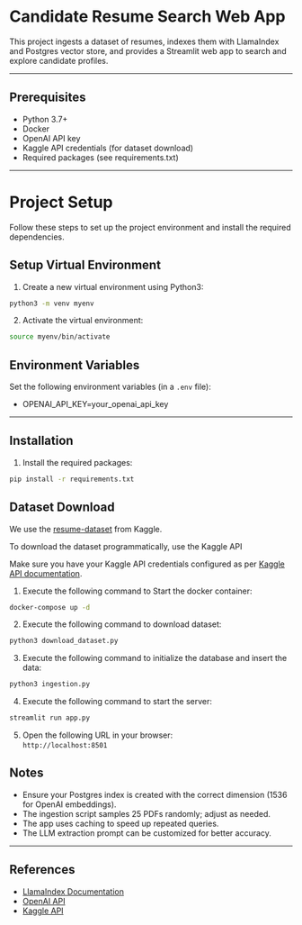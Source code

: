 # Candidate Resume Search Web App

This project ingests a dataset of resumes, indexes them with LlamaIndex and Postgres vector store, and provides a Streamlit web app to search and explore candidate profiles.

---

## Prerequisites

- Python 3.7+
- Docker
- OpenAI API key
- Kaggle API credentials (for dataset download)
- Required packages (see requirements.txt)

---

# Project Setup

Follow these steps to set up the project environment and install the required dependencies.

## Setup Virtual Environment

1. Create a new virtual environment using Python3:

```bash
python3 -m venv myenv
```

2. Activate the virtual environment:

```bash
source myenv/bin/activate
```

## Environment Variables

Set the following environment variables (in a `.env` file):
- OPENAI_API_KEY=your_openai_api_key

---

## Installation

1. Install the required packages:

```bash
pip install -r requirements.txt
```

## Dataset Download

We use the [resume-dataset](https://www.kaggle.com/datasets/snehaanbhawal/resume-dataset) from Kaggle.

To download the dataset programmatically, use the Kaggle API

Make sure you have your Kaggle API credentials configured as per [Kaggle API documentation](https://www.kaggle.com/docs/api).

  1. Execute the following command to Start the docker container:
```bash
docker-compose up -d
```
  2. Execute the following command to download dataset:  
```bash
python3 download_dataset.py
```
  3. Execute the following command to initialize the database and insert the data:  
```bash
python3 ingestion.py
```
  4. Execute the following command to start the server:  
```bash
streamlit run app.py
```
  5. Open the following URL in your browser:  
     `http://localhost:8501`

## Notes

- Ensure your Postgres index is created with the correct dimension (1536 for OpenAI embeddings).
- The ingestion script samples 25 PDFs randomly; adjust as needed.
- The app uses caching to speed up repeated queries.
- The LLM extraction prompt can be customized for better accuracy.

---

## References

- [LlamaIndex Documentation](https://docs.llamaindex.ai/)
- [OpenAI API](https://platform.openai.com/docs/)
- [Kaggle API](https://www.kaggle.com/docs/api)
